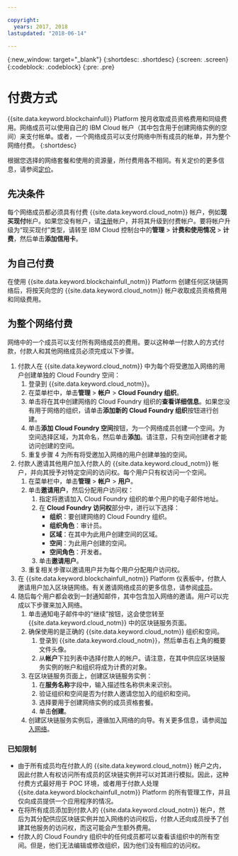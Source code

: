 ```yaml
---

copyright:
  years: 2017, 2018
lastupdated: "2018-06-14"

---
```


{:new_window: target="_blank"}
{:shortdesc: .shortdesc}
{:screen: .screen}
{:codeblock: .codeblock}
{:pre: .pre}

# 付费方式

{{site.data.keyword.blockchainfull}} Platform 按月收取成员资格费用和同级费用。网络成员可以使用自己的 IBM Cloud 帐户（其中包含用于创建网络实例的空间）来支付帐单。或者，一个网络成员可以支付网络中所有成员的帐单，并为整个网络付费。
{:shortdesc}

根据您选择的网络套餐和使用的资源量，所付费用各不相同。有关定价的更多信息，请参阅[定价](pricing.html)。

## 先决条件
每个网络成员都必须具有付费 {{site.data.keyword.cloud_notm}} 帐户，例如**现买现付**帐户。如果您没有帐户，请[注册](https://console.bluemix.net/registration/)帐户，并将其升级到付费帐户。要将帐户升级为“现买现付”类型，请转至 IBM Cloud 控制台中的**管理** > **计费和使用情况** > **计费**，然后单击**添加信用卡**。


## 为自己付费
在使用 {{site.data.keyword.blockchainfull_notm}} Platform 创建任何区块链网络后，将按天向您的 {{site.data.keyword.cloud_notm}} 帐户收取成员资格费用和同级费用。 


## 为整个网络付费
网络中的一个成员可以支付所有网络成员的费用。要以这种单一付款人的方式付款，付款人和其他网络成员必须完成以下步骤。

1. 付款人在 {{site.data.keyword.cloud_notm}} 中为每个将受邀加入网络的用户创建单独的 Cloud Foundry 空间：
   1. 登录到 {{site.data.keyword.cloud_notm}}。
   2. 在菜单栏中，单击**管理** > **帐户** > **Cloud Foundry 组织**。
   3. 单击将在其中创建网络的 Cloud Foundry 组织的**查看详细信息**。如果您没有用于网络的组织，请单击**添加新的 Cloud Foundry 组织**按钮进行创建。
   4. 单击**添加 Cloud Foundry 空间**按钮，为一个网络成员创建一个空间。为空间选择区域，为其命名，然后单击**添加**。请注意，只有空间创建者才能访问创建的空间。
   5. 重复步骤 4 为所有将受邀加入网络的用户创建单独的空间。
2. 付款人邀请其他用户加入付款人的 {{site.data.keyword.cloud_notm}} 帐户，并向其授予对特定空间的访问权。每个用户只有权访问一个空间。
   1. 在菜单栏中，单击**管理** > **帐户** > **用户**。  
   2. 单击**邀请用户**，然后分配用户访问权：
      1. 指定将邀请加入 Cloud Foundry 组织的单个用户的电子邮件地址。
      2. 在 **Cloud Foundry 访问权**部分中，进行以下选择：
         - **组织**：要创建网络的 Cloud Foundry 组织。
         - **组织角色**：审计员。
         - **区域**：在其中为此用户创建空间的区域。
         - **空间**：为此用户创建的空间。
         - **空间角色**：开发者。
      3. 单击**邀请用户**。
   3. 重复相关步骤以邀请用户并为每个用户分配用户访问权。
3. 在 {{site.data.keyword.blockchainfull_notm}} Platform 仪表板中，付款人邀请用户加入区块链网络。有关邀请网络成员的更多信息，请参阅[成员](https://console.bluemix.net/docs/services/blockchain/v10_dashboard.html#members)。
4. 随后每个用户都会收到一封通知邮件，其中包含加入网络的邀请。用户可以完成以下步骤来加入网络。
   1. 单击通知电子邮件中的“继续”按钮，这会使您转至 {{site.data.keyword.cloud_notm}} 中的区块链服务页面。
   2. 确保使用的是正确的 {{site.data.keyword.cloud_notm}} 组织和空间。
      1. 登录到 {{site.data.keyword.cloud_notm}}，然后单击右上角的概要文件头像。
      2. 从**帐户**下拉列表中选择付款人的帐户。请注意，在其中供应区块链服务实例的帐户和组织将成为计费的对象。  
   4. 在区块链服务页面上，创建区块链服务实例：
      1. 在**服务名称**字段中，输入描述性名称供未来识别。
      2. 验证组织和空间是否为付款人邀请您加入的组织和空间。
      3. 选择要用于创建网络实例的成员资格套餐。
      4. 单击**创建**。
   5. 创建区块链服务实例后，遵循加入网络的向导。有关更多信息，请参阅[加入网络](https://console.bluemix.net/docs/services/blockchain/get_start.html#joining-a-network)。

### 已知限制
- 由于所有成员均在付款人的 {{site.data.keyword.cloud_notm}} 帐户之内，因此付款人有权访问所有成员的区块链实例并可以对其进行模拟。因此，这种付费方式最好用于 POC 环境，或者用于付款人处理 {{site.data.keyword.blockchainfull_notm}} Platform 的所有管理工作，并且仅向成员提供一个应用程序的情况。  
- 在将所有成员添加到付款人的 {{site.data.keyword.cloud_notm}} 帐户，然后为其分配供应区块链实例并加入网络的访问权后，付款人还向成员授予了创建其他服务的访问权，而这可能会产生额外费用。  
- 付款人的 Cloud Foundry 组织中的任何成员都可以查看该组织中的所有空间。但是，他们无法编辑或修改组织，因为他们没有相应的访问权。
